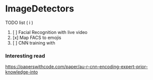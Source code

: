 # ImageDetectors


TODO list ( i )
1. [ ] Facial Recognition with live video
2. [x] Map FACS to emojis
3. [ ] CNN training with 


### Interesting read
https://paperswithcode.com/paper/au-r-cnn-encoding-expert-prior-knowledge-into
